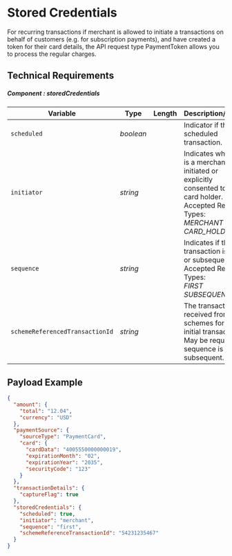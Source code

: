 # Stored Credentials

For recurring transactions if merchant is allowed to initiate a transactions on behalf of customers (e.g. for subscription payments), and have created a token for their card details, the API request type PaymentToken allows you to process the regular charges. 

## Technical Requirements

##### Component : storedCredentials

| Variable | Type | Length | Description/Values |
| -------- | -- | ------------ | ------------------ |
| `scheduled` | *boolean* |  | Indicator if this is a scheduled transaction. |
| `initiator` | *string* |  | Indicates whether it is a merchant-initiated or explicitly consented to by card holder.</br>Accepted Request Types:</br>*MERCHANT*</br>*CARD_HOLDER* |
| `sequence` | *string* |  | Indicates if the transaction is first or subsequent.</br>Accepted Request Types:</br>*FIRST*</br>*SUBSEQUENT* |
| `schemeReferencedTransactionId` | *string* |  | The transaction ID received from schemes for the initial transaction. May be required if sequence is subsequent. |

## Payload Example

```json
{
  "amount": {
    "total": "12.04",
    "currency": "USD"
  },
  "paymentSource": {
    "sourceType": "PaymentCard",
    "card": {
      "cardData": "4005550000000019",
      "expirationMonth": "02",
      "expirationYear": "2035",
      "securityCode": "123"
    }
  },
  "transactionDetails": {
    "captureFlag": true
  },
  "storedCredentials": {
    "scheduled": true,
    "initiator": "merchant",
    "sequence": "first",
    "schemeReferenceTransactionId": "54231235467"
  }
}
```